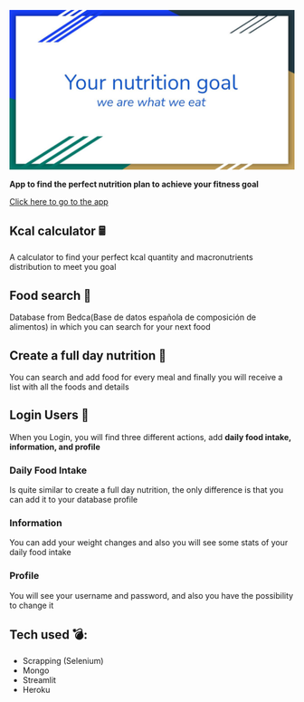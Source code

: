 ![portada](https://github.com/Albertoplm/Your_nutrition_goal/blob/main/images/Portada.JPG)


**App to find the perfect nutrition plan to achieve your fitness goal**

[Click here to go to the app](https://your-nutrition-goal-app.herokuapp.com/)

## Kcal calculator 🖩

A calculator to find your perfect kcal quantity and macronutrients distribution to meet you goal 

## Food search 🥘

Database from Bedca(Base de datos española de composición de alimentos) in which you can search for your next food

## Create a full day nutrition 🤤

You can search and add food for every meal and finally you will receive a list with all the foods and details

## Login Users 👤

When you Login, you will find three different actions, add **daily food intake, information, and profile**

### Daily Food Intake

Is quite similar to create a full day nutrition, the only difference is that you can add it to your database profile

### Information

You can add your weight changes and also you will see some stats of your daily food intake

### Profile

You will see your username and password, and also you have the possibility to change it

## Tech used 💣:

- Scrapping (Selenium)
- Mongo
- Streamlit
- Heroku